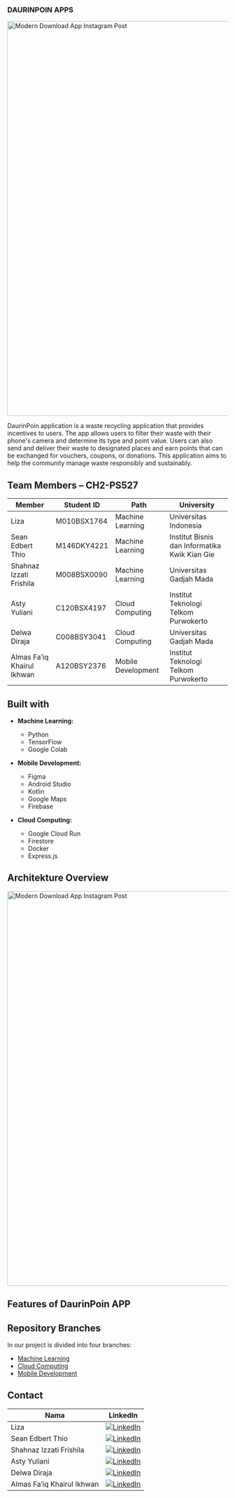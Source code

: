 ### DAURINPOIN APPS
<img src="https://github.com/Capstone-DaurinPoin/.github/assets/100658838/1ec22da9-96bd-4f72-aff0-cf668cae2b8b" alt="Modern Download App Instagram Post" width="900" style="display: block; margin-left: auto; margin-right: auto;">

DaurinPoin application is a waste recycling application that provides incentives to users. The app allows users to filter their waste with their phone's camera and determine its type and point value. Users can also send and deliver their waste to designated places and earn points that can be exchanged for vouchers, coupons, or donations. This application aims to help the community manage waste responsibly and sustainably.


## Team Members – CH2-PS527
| Member    | Student ID    | Path    | University    |
|------------|------------|------------|------------|
| Liza    | M010BSX1764      | Machine Learning     | Universitas Indonesia    |
| Sean Edbert Thio    | M146DKY4221     | Machine Learning     | Institut Bisnis dan Informatika Kwik Kian Gie     |
| Shahnaz Izzati Frishila    | M008BSX0090     | Machine Learning     | Universitas Gadjah Mada     |
| Asty Yuliani    | C120BSX4197   | Cloud Computing    | Institut Teknologi Telkom Purwokerto    |
| Delwa Diraja   | C008BSY3041    | Cloud Computing    | Universitas Gadjah Mada    |
| Almas Fa’iq Khairul Ikhwan    | A120BSY2376    | Mobile Development    | Institut Teknologi Telkom Purwokerto    |


## Built with

- **Machine Learning:**
  - Python
  - TensorFlow
  - Google Colab


- **Mobile Development:**
  - Figma
  - Android Studio
  - Kotlin
  - Google Maps
  - Firebase

- **Cloud Computing:**
  - Google Cloud Run
  - Firestore
  - Docker
  - Express.js

## Architekture Overview
<img src="https://github.com/Capstone-DaurinPoin/.github/assets/100658838/725c2401-ed2d-45da-8ac3-9ca4e4278035" alt="Modern Download App Instagram Post" width="900" style="display: block; margin-left: auto; margin-right: auto;">

## Features of DaurinPoin APP
## Repository Branches
In our project is divided into four branches:
  - [Machine Learning](https://github.com/Capstone-DaurinPoin/ML)
  - [Cloud Computing](https://github.com/Capstone-DaurinPoin/Cloud-Computing)
  - [Mobile Development](https://github.com/Capstone-DaurinPoin/Mobile-Development)


## Contact

| Nama  | LinkedIn |
|-------|----------|
|  Liza  | [![LinkedIn](https://img.shields.io/badge/LinkedIn-%230077B5.svg?logo=linkedin&logoColor=white)](https://www.linkedin.com/in/liza-elaloui-a1329317b/)  |
| Sean Edbert Thio   | [![LinkedIn](https://img.shields.io/badge/LinkedIn-%230077B5.svg?logo=linkedin&logoColor=white)](https://www.linkedin.com/in/sean-thio-04008a22b/)  |
| Shahnaz Izzati Frishila  | [![LinkedIn](https://img.shields.io/badge/LinkedIn-%230077B5.svg?logo=linkedin&logoColor=white)](https://www.linkedin.com/in/shahnaz-izzati-frishila/)  |
| Asty Yuliani   | [![LinkedIn](https://img.shields.io/badge/LinkedIn-%230077B5.svg?logo=linkedin&logoColor=white)](https://www.linkedin.com/in/astyyuliani/)  |
| Delwa Diraja  | [![LinkedIn](https://img.shields.io/badge/LinkedIn-%230077B5.svg?logo=linkedin&logoColor=white)](https://www.linkedin.com/in/delwadiraja/)  |
| Almas Fa’iq Khairul Ikhwan  | [![LinkedIn](https://img.shields.io/badge/LinkedIn-%230077B5.svg?logo=linkedin&logoColor=white)](https://www.linkedin.com/in/almasfaiqkh/)  |  

